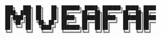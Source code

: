 <pre>
 ███╗   ███╗ ██╗   ██╗ ███████╗ █████╗ ███████╗ █████╗ ██████╗ 
 ████╗ ████║ ██║   ██║ ██╔════╝██╔══██╗██╔════╝██╔══██╗██╔══██╗
 ██╔████╔██║ ██║   ██║ █████╗  ███████║█████╗  ███████║██████╔╝
 ██║╚██╔╝██║ ╚██╗ ██╔╝ ██╔══╝  ██╔══██║██╔══╝  ██╔══██║██╔══██╗
 ██║ ╚═╝ ██║  ╚████╔╝  ███████╗██║  ██║██║     ██║  ██║██║  ██║
 ╚═╝     ╚═╝   ╚═══╝   ╚══════╝╚═╝  ╚═╝╚═╝     ╚═╝  ╚═╝╚═╝  ╚═╝
</pre>
